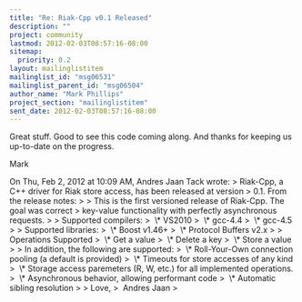 ```yaml
---
title: "Re: Riak-Cpp v0.1 Released"
description: ""
project: community
lastmod: 2012-02-03T08:57:16-08:00
sitemap:
  priority: 0.2
layout: mailinglistitem
mailinglist_id: "msg06531"
mailinglist_parent_id: "msg06504"
author_name: "Mark Phillips"
project_section: "mailinglistitem"
sent_date: 2012-02-03T08:57:16-08:00
---
```



Great stuff. Good to see this code coming along. And thanks for
keeping us up-to-date on the progress.

Mark

On Thu, Feb 2, 2012 at 10:09 AM, Andres Jaan Tack
 wrote:
&gt; Riak-Cpp, a C++ driver for Riak store access, has been released at version
&gt; 0.1. From the release notes:
&gt;
&gt; This is the first versioned release of Riak-Cpp. The goal was correct
&gt; key-value functionality with perfectly asynchronous requests.
&gt;
&gt; Supported compilers:
&gt;  \\* VS2010
&gt;  \\* gcc-4.4
&gt;  \\* gcc-4.5
&gt;
&gt; Supported libraries:
&gt;  \\* Boost v1.46+
&gt;  \\* Protocol Buffers v2.x
&gt;
&gt; Operations Supported
&gt;  \\* Get a value
&gt;  \\* Delete a key
&gt;  \\* Store a value
&gt;
&gt; In addition, the following are supported:
&gt;  \\* Roll-Your-Own connection pooling (a default is provided)
&gt;  \\* Timeouts for store accesses of any kind
&gt;  \\* Storage access paremeters (R, W, etc.) for all implemented operations.
&gt;  \\* Asynchronous behavior, allowing performant code
&gt;  \\* Automatic sibling resolution
&gt;
&gt; Love,
&gt;  Andres Jaan
&gt;

